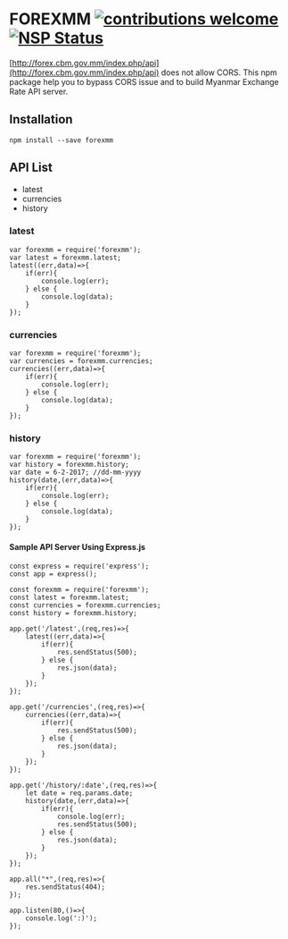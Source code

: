 # FOREXMM [![contributions welcome](https://img.shields.io/badge/contributions-welcome-brightgreen.svg?style=flat)](https://github.com/AungMyoKyaw/forexmm/issues)[![NSP Status](https://nodesecurity.io/orgs/aung-myo-kyaw/projects/33eab043-23a0-4fff-a650-57066c299938/badge)](https://nodesecurity.io/orgs/aung-myo-kyaw/projects/33eab043-23a0-4fff-a650-57066c299938)

[http://forex.cbm.gov.mm/index.php/api](http://forex.cbm.gov.mm/index.php/api) does not allow CORS.
This npm package help you to bypass CORS issue and to build Myanmar Exchange Rate API server.

## Installation
```
npm install --save forexmm
```

## API List
- latest
- currencies
- history

### latest
```
var forexmm = require('forexmm');
var latest = forexmm.latest;
latest((err,data)=>{
	if(err){
		console.log(err);
	} else {
		console.log(data);
	}
});
```

### currencies
```
var forexmm = require('forexmm');
var currencies = forexmm.currencies;
currencies((err,data)=>{
	if(err){
		console.log(err);
	} else {
		console.log(data);
	}
});
```

### history
```
var forexmm = require('forexmm');
var history = forexmm.history;
var date = 6-2-2017; //dd-mm-yyyy
history(date,(err,data)=>{
	if(err){
		console.log(err);
	} else {
		console.log(data);
	}
});
```

#### Sample API Server Using Express.js
```
const express = require('express');
const app = express();

const forexmm = require('forexmm');
const latest = forexmm.latest;
const currencies = forexmm.currencies;
const history = forexmm.history;

app.get('/latest',(req,res)=>{
	latest((err,data)=>{
		if(err){
			res.sendStatus(500);
		} else {
			res.json(data);
		}
	});
});

app.get('/currencies',(req,res)=>{
	currencies((err,data)=>{
		if(err){
			res.sendStatus(500);
		} else {
			res.json(data);
		}
	});
});

app.get('/history/:date',(req,res)=>{
	let date = req.params.date;
	history(date,(err,data)=>{
		if(err){
			console.log(err);
			res.sendStatus(500);
		} else {
			res.json(data);
		}
	});
});

app.all("*",(req,res)=>{
	res.sendStatus(404);
});

app.listen(80,()=>{
	console.log(':)');
});
```
